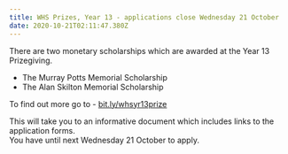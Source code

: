 ```yaml
---
title: WHS Prizes, Year 13 - applications close Wednesday 21 October
date: 2020-10-21T02:11:47.380Z
---
```

There are two monetary scholarships which are awarded at the Year 13 Prizegiving.

* The Murray Potts Memorial Scholarship  
* The Alan Skilton Memorial Scholarship 

To find out more go to - [bit.ly/whsyr13prize](https://drive.google.com/file/d/1FouUe7CukcviOfJn_Azb6oQH0QsPwYpo/view)

This will take you to an informative document which includes links to the application forms.  
You have until next Wednesday 21 October to apply.